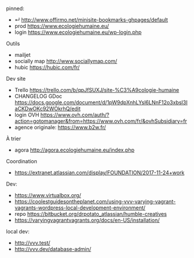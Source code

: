 
pinned:
- ↵ http://www.offirmo.net/minisite-bookmarks-ghpages/default
- prod https://www.ecologiehumaine.eu/
- login https://www.ecologiehumaine.eu/wp-login.php


Outils
- mailjet
- socially map http://www.sociallymap.com/
- hubic https://hubic.com/fr/


Dev site
- Trello https://trello.com/b/qpJfSUXJ/site-%C3%A9cologie-humaine
- CHANGELOG GDoc https://docs.google.com/document/d/1pW9dpXnhLYsl6LNnF12o3xbsI3IaCKDwOKc92WOkrhQ/edit
- login OVH https://www.ovh.com/auth/?action=gotomanager&from=https://www.ovh.com/fr/&ovhSubsidiary=fr
- agence originale: https://www.b2w.fr/


À trier
- agora http://agora.ecologiehumaine.eu/index.php


Coordination
- https://extranet.atlassian.com/display/FOUNDATION/2017-11-24+work


Dev:
- https://www.virtualbox.org/
- https://coolestguidesontheplanet.com/using-vvv-varying-vagrant-vagrants-wordpress-local-development-environment/
- repo https://bitbucket.org/drpotato_atlassian/humble-creatives
- https://varyingvagrantvagrants.org/docs/en-US/installation/


local dev:
- http://vvv.test/
- http://vvv.dev/database-admin/
